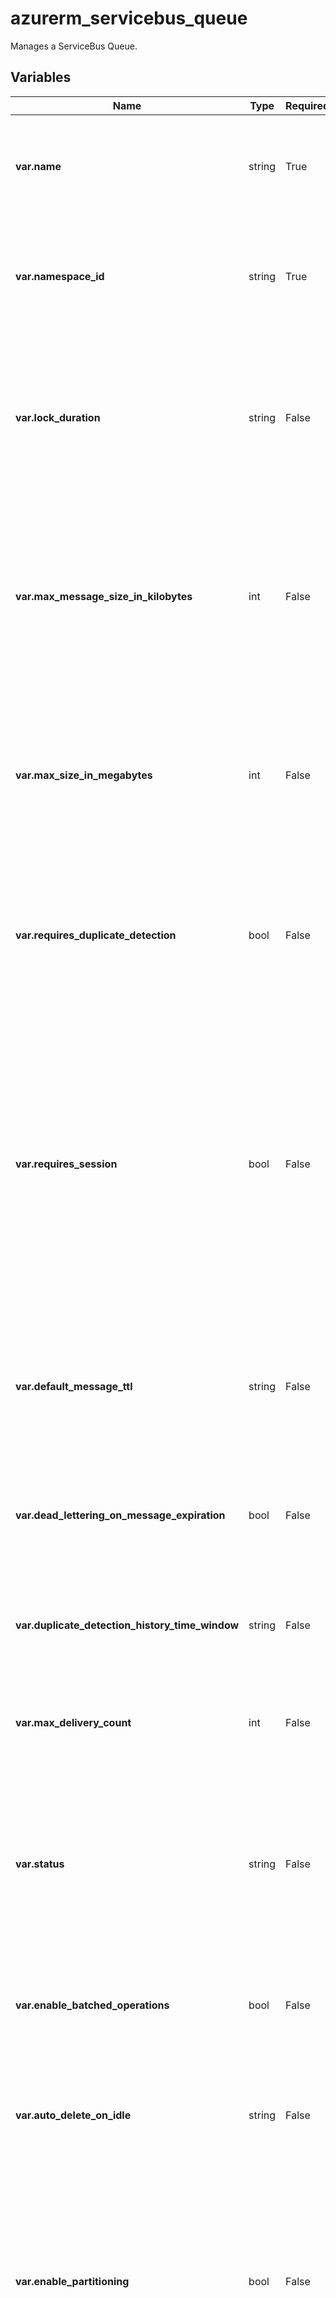 # azurerm_servicebus_queue

Manages a ServiceBus Queue.

## Variables

| Name | Type | Required? | Default  | possible values | Description |
| ---- | ---- | --------- | -------- | ----------- | ----------- |
| **var.name** | string | True | -  |  -  | Specifies the name of the ServiceBus Queue resource. Changing this forces a new resource to be created. | 
| **var.namespace_id** | string | True | -  |  -  | The ID of the ServiceBus Namespace to create this queue in. Changing this forces a new resource to be created. | 
| **var.lock_duration** | string | False | `PT1M`  |  -  | The ISO 8601 timespan duration of a peek-lock; that is, the amount of time that the message is locked for other receivers. Maximum value is 5 minutes. Defaults to 1 minute (`PT1M`). | 
| **var.max_message_size_in_kilobytes** | int | False | -  |  -  | Integer value which controls the maximum size of a message allowed on the queue for Premium SKU. For supported values see the "Large messages support" section of [this document](https://docs.microsoft.com/azure/service-bus-messaging/service-bus-premium-messaging#large-messages-support-preview). | 
| **var.max_size_in_megabytes** | int | False | `1024`  |  -  | Integer value which controls the size of memory allocated for the queue. For supported values see the "Queue or topic size" section of [Service Bus Quotas](https://docs.microsoft.com/azure/service-bus-messaging/service-bus-quotas). Defaults to `1024`. | 
| **var.requires_duplicate_detection** | bool | False | `False`  |  -  | Boolean flag which controls whether the Queue requires duplicate detection. Changing this forces a new resource to be created. Defaults to `false`. | 
| **var.requires_session** | bool | False | `False`  |  -  | Boolean flag which controls whether the Queue requires sessions. This will allow ordered handling of unbounded sequences of related messages. With sessions enabled a queue can guarantee first-in-first-out delivery of messages. Changing this forces a new resource to be created. Defaults to `false`. | 
| **var.default_message_ttl** | string | False | -  |  -  | The ISO 8601 timespan duration of the TTL of messages sent to this queue. This is the default value used when TTL is not set on message itself. | 
| **var.dead_lettering_on_message_expiration** | bool | False | `False`  |  -  | Boolean flag which controls whether the Queue has dead letter support when a message expires. Defaults to `false`. | 
| **var.duplicate_detection_history_time_window** | string | False | `PT10M`  |  -  | The ISO 8601 timespan duration during which duplicates can be detected. Defaults to 10 minutes (`PT10M`). | 
| **var.max_delivery_count** | int | False | `10`  |  -  | Integer value which controls when a message is automatically dead lettered. Defaults to `10`. | 
| **var.status** | string | False | `Active`  |  `Active`, `Creating`, `Deleting`, `Disabled`, `ReceiveDisabled`, `Renaming`, `SendDisabled`, `Unknown`  | The status of the Queue. Possible values are `Active`, `Creating`, `Deleting`, `Disabled`, `ReceiveDisabled`, `Renaming`, `SendDisabled`, `Unknown`. Note that `Restoring` is not accepted. Defaults to `Active`. | 
| **var.enable_batched_operations** | bool | False | `True`  |  -  | Boolean flag which controls whether server-side batched operations are enabled. Defaults to `true`. | 
| **var.auto_delete_on_idle** | string | False | -  |  -  | The ISO 8601 timespan duration of the idle interval after which the Queue is automatically deleted, minimum of 5 minutes. | 
| **var.enable_partitioning** | bool | False | `False`  |  -  | Boolean flag which controls whether to enable the queue to be partitioned across multiple message brokers. Changing this forces a new resource to be created. Defaults to `false` for Basic and Standard. | 
| **var.enable_express** | bool | False | `False`  |  -  | Boolean flag which controls whether Express Entities are enabled. An express queue holds a message in memory temporarily before writing it to persistent storage. Defaults to `false` for Basic and Standard. For Premium, it MUST be set to `false`. | 
| **var.forward_to** | string | False | -  |  -  | The name of a Queue or Topic to automatically forward messages to. Please [see the documentation](https://docs.microsoft.com/azure/service-bus-messaging/service-bus-auto-forwarding) for more information. | 
| **var.forward_dead_lettered_messages_to** | string | False | -  |  -  | The name of a Queue or Topic to automatically forward dead lettered messages to. | 



## Outputs

| Name | Type | Description |
| ---- | ---- | --------- | 
| **name** | string  | - | 
| **namespace_id** | string  | - | 
| **lock_duration** | string  | - | 
| **max_message_size_in_kilobytes** | int  | - | 
| **max_size_in_megabytes** | int  | - | 
| **requires_duplicate_detection** | bool  | - | 
| **requires_session** | bool  | - | 
| **default_message_ttl** | string  | - | 
| **dead_lettering_on_message_expiration** | bool  | - | 
| **duplicate_detection_history_time_window** | string  | - | 
| **max_delivery_count** | int  | - | 
| **status** | string  | - | 
| **enable_batched_operations** | bool  | - | 
| **auto_delete_on_idle** | string  | - | 
| **enable_partitioning** | bool  | - | 
| **enable_express** | bool  | - | 
| **forward_to** | string  | - | 
| **forward_dead_lettered_messages_to** | string  | - | 
| **id** | string  | The ServiceBus Queue ID. | 